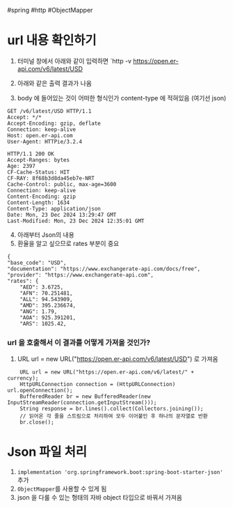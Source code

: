 #spring #http #ObjectMapper

# url 내용 확인하기
1. 터미널 창에서 아래와 같이 입력하면
`http -v https://open.er-api.com/v6/latest/USD 

2. 아래와 같은 출력 결과가 나옴
3. body 에 들어있는 것이 어떠한 형식인가 content-type 에 적혀있음 (여기선 json)
```
GET /v6/latest/USD HTTP/1.1
Accept: */*
Accept-Encoding: gzip, deflate
Connection: keep-alive
Host: open.er-api.com
User-Agent: HTTPie/3.2.4

HTTP/1.1 200 OK
Accept-Ranges: bytes
Age: 2397
CF-Cache-Status: HIT
CF-RAY: 8f68b3d8da45eb7e-NRT
Cache-Control: public, max-age=3600
Connection: keep-alive
Content-Encoding: gzip
Content-Length: 1634
Content-Type: application/json
Date: Mon, 23 Dec 2024 13:29:47 GMT
Last-Modified: Mon, 23 Dec 2024 12:35:01 GMT
```
4. 아래부터 Json의 내용
5. 환율을 알고 싶으므로 rates 부분이 중요
```
{
"base_code": "USD",
"documentation": "https://www.exchangerate-api.com/docs/free",
"provider": "https://www.exchangerate-api.com",
"rates": {
	"AED": 3.6725,
	"AFN": 70.251481,
	"ALL": 94.543909,
	"AMD": 395.236674,
	"ANG": 1.79,
	"AOA": 925.391201,
	"ARS": 1025.42,

```

### url 을 호출해서 이 결과를 어떻게 가져올 것인가?
1. URL url = new URL("https://open.er-api.com/v6/latest/USD") 로 가져옴
```
	URL url = new URL("https://open.er-api.com/v6/latest/" + currency);  
	HttpURLConnection connection = (HttpURLConnection) url.openConnection();  
	BufferedReader br = new BufferedReader(new InputStreamReader(connection.getInputStream()));  
	String response = br.lines().collect(Collectors.joining());  
	// 읽어온 각 줄을 스트림으로 처리하여 모두 이어붙인 후 하나의 문자열로 반환
	br.close();
```

# Json 파일 처리
1. `implementation 'org.springframework.boot:spring-boot-starter-json'` 추가
2. `ObjectMapper`를 사용할 수 있게 됨
3. json 을 다룰 수 있는 형태의 자바 object 타입으로 바꿔서 가져옴